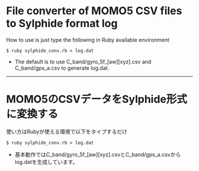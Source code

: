 File converter of MOMO5 CSV files to Sylphide format log
=============

How to use is just type the following in Ruby available environment

```shell
$ ruby sylphide_conv.rb > log.dat
```

* The default is to use C_band/gyro_5f_[aw][xyz].csv and C_band/gps_a.csv to generate log.dat.

-------------

MOMO5のCSVデータをSylphide形式に変換する
=============

使い方はRubyが使える環境で以下をタイプするだけ

```shell
$ ruby sylphide_conv.rb > log.dat
```

* 基本動作ではC_band/gyro_5f_[aw][xyz].csvとC_band/gps_a.csvからlog.datを生成しています。
